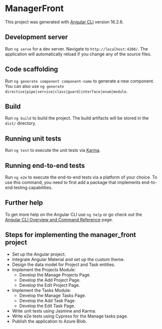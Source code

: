# ManagerFront

This project was generated with [Angular CLI](https://github.com/angular/angular-cli) version 16.2.6.

## Development server

Run `ng serve` for a dev server. Navigate to `http://localhost:4200/`. The application will automatically reload if you change any of the source files.

## Code scaffolding

Run `ng generate component component-name` to generate a new component. You can also use `ng generate directive|pipe|service|class|guard|interface|enum|module`.

## Build

Run `ng build` to build the project. The build artifacts will be stored in the `dist/` directory.

## Running unit tests

Run `ng test` to execute the unit tests via [Karma](https://karma-runner.github.io).

## Running end-to-end tests

Run `ng e2e` to execute the end-to-end tests via a platform of your choice. To use this command, you need to first add a package that implements end-to-end testing capabilities.

## Further help

To get more help on the Angular CLI use `ng help` or go check out the [Angular CLI Overview and Command Reference](https://angular.io/cli) page.

## Steps for implementing the manager_front project

- Set up the Angular project.
- Integrate Angular Material and set up the custom theme.
- Design the data model for Project and Task entities.
- Implement the Projects Module:
  - Develop the Manage Projects Page.
  - Develop the Add Project Page.
  - Develop the Edit Project Page.
- Implement the Tasks Module:
  - Develop the Manage Tasks Page.
  - Develop the Add Task Page.
  - Develop the Edit Task Page.
- Write unit tests using Jasmine and Karma.
- Write e2e tests using Cypress for the Manage tasks page.
- Publish the application to Azure Blob.
